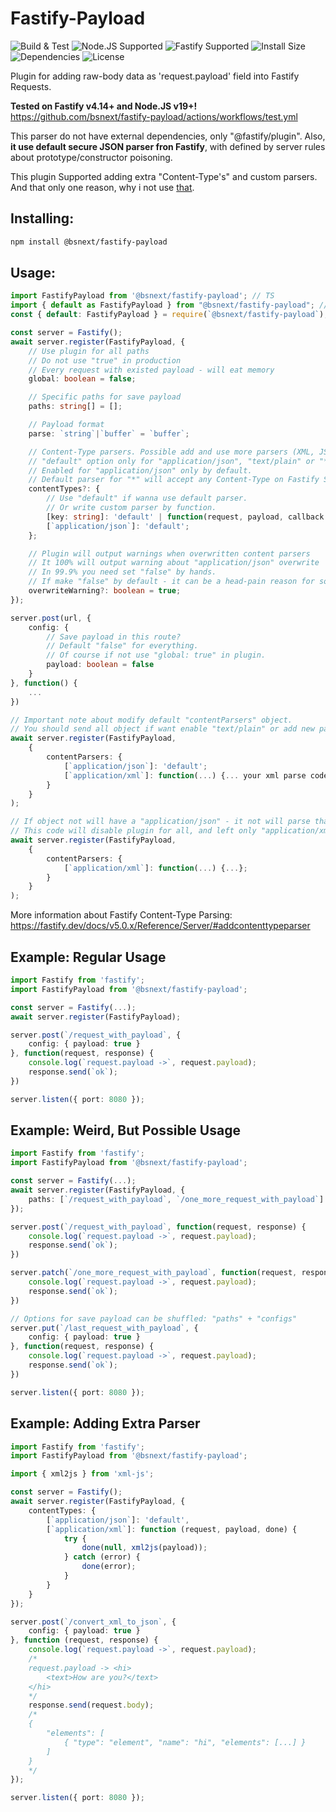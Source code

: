 # Fastify-Payload
![Build & Test](https://github.com/bsnext/fastify-payload/actions/workflows/test.yml/badge.svg)
![Node.JS Supported](https://badgen.net/static/Node.JS/%3E=19.0.0/green)
![Fastify Supported](https://badgen.net/static/Fastify/%3E=4.14.0/green)
![Install Size](https://badgen.net/packagephobia/install/@bsnext/fastify-payload)
![Dependencies](https://badgen.net/bundlephobia/dependency-count/@bsnext/fastify-payload)
![License](https://badgen.net/static/license/MIT/blue)

Plugin for adding raw-body data as 'request.payload' field into Fastify Requests.<br>

**Tested on Fastify v4.14+ and Node.JS v19+!**<br>
https://github.com/bsnext/fastify-payload/actions/workflows/test.yml

This parser do not have external dependencies, only "@fastify/plugin". Also, **it use default secure JSON parser fron Fastify**, with defined by server rules about prototype/constructor poisoning. 

This plugin Supported adding extra "Content-Type's" and custom parsers.<br>
And that only one reason, why i not use [that](https://github.com/Eomm/fastify-raw-body).

## Installing:
```bash
npm install @bsnext/fastify-payload
```

## Usage:
```ts
import FastifyPayload from '@bsnext/fastify-payload'; // TS
import { default as FastifyPayload } from "@bsnext/fastify-payload"; // MJS
const { default: FastifyPayload } = require(`@bsnext/fastify-payload`); // CJS

const server = Fastify();
await server.register(FastifyPayload, {
	// Use plugin for all paths
	// Do not use "true" in production
	// Every request with existed payload - will eat memory
	global: boolean = false; 

 	// Specific paths for save payload
	paths: string[] = [];

	// Payload format
	parse: `string`|`buffer` = `buffer`; 

	// Content-Type parsers. Possible add and use more parsers (XML, JSON5, ...).
	// "default" option only for "application/json", "text/plain" or "*".
	// Enabled for "application/json" only by default.
	// Default parser for "*" will accept any Content-Type on Fastify Server!
	contentTypes?: {
		// Use "default" if wanna use default parser.
		// Or write custom parser by function.
		[key: string]: 'default' | function(request, payload, callback: (err, result));
		[`application/json`]: 'default';
	};

	// Plugin will output warnings when overwritten content parsers
	// It 100% will output warning about "application/json" overwrite
	// In 99.9% you need set "false" by hands. 
	// If make "false" by default - it can be a head-pain reason for somebody.
	overwriteWarning?: boolean = true;
});

server.post(url, {
	config: {
		// Save payload in this route?
		// Default "false" for everything.
		// Of course if not use "global: true" in plugin.
		payload: boolean = false
	}
}, function() {
	...
})

```

```ts
// Important note about modify default "contentParsers" object.
// You should send all object if want enable "text/plain" or add new parser
await server.register(FastifyPayload, 
	{
		contentParsers: {
			[`application/json`]: 'default';
			[`application/xml`]: function(...) {... your xml parse code};
		}
	}
);

// If object not will have a "application/json" - it not will parse that.
// This code will disable plugin for all, and left only "application/xml".
await server.register(FastifyPayload, 
	{
		contentParsers: {
			[`application/xml`]: function(...) {...};
		}
	}
);
```

More information about Fastify Content-Type Parsing:
https://fastify.dev/docs/v5.0.x/Reference/Server/#addcontenttypeparser

## Example: Regular Usage

```ts
import Fastify from 'fastify'; 
import FastifyPayload from '@bsnext/fastify-payload'; 

const server = Fastify(...);
await server.register(FastifyPayload);

server.post(`/request_with_payload`, {
	config: { payload: true }
}, function(request, response) {
	console.log(`request.payload ->`, request.payload);
	response.send(`ok`);
})

server.listen({ port: 8080 });

```

## Example: Weird, But Possible Usage

```ts
import Fastify from 'fastify'; 
import FastifyPayload from '@bsnext/fastify-payload'; 

const server = Fastify(...);
await server.register(FastifyPayload, {
	paths: [`/request_with_payload`, `/one_more_request_with_payload`]
});

server.post(`/request_with_payload`, function(request, response) {
	console.log(`request.payload ->`, request.payload);
	response.send(`ok`);
})

server.patch(`/one_more_request_with_payload`, function(request, response) {
	console.log(`request.payload ->`, request.payload);
	response.send(`ok`);
})

// Options for save payload can be shuffled: "paths" + "configs"
server.put(`/last_request_with_payload`, {
	config: { payload: true }
}, function(request, response) {
	console.log(`request.payload ->`, request.payload);
	response.send(`ok`);
})

server.listen({ port: 8080 });

```

## Example: Adding Extra Parser

```ts
import Fastify from 'fastify'; 
import FastifyPayload from '@bsnext/fastify-payload'; 

import { xml2js } from 'xml-js';

const server = Fastify();
await server.register(FastifyPayload, {
	contentTypes: {
		[`application/json`]: 'default',
		[`application/xml`]: function (request, payload, done) {
			try {
				done(null, xml2js(payload));
			} catch (error) {
				done(error);
			}
		}
	}
});

server.post(`/convert_xml_to_json`, {
	config: { payload: true }
}, function (request, response) {
	console.log(`request.payload ->`, request.payload);
	/*
	request.payload -> <hi>
		<text>How are you?</text>
	</hi>
	*/
	response.send(request.body);
	/*
	{
		"elements": [
			{ "type": "element", "name": "hi", "elements": [...] }
		]
	}
	*/
});

server.listen({ port: 8080 });

```